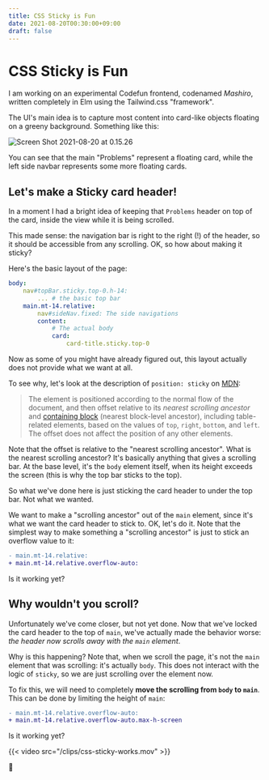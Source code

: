 ```yaml
---
title: CSS Sticky is Fun
date: 2021-08-20T00:30:00+09:00
draft: false
---
```


# CSS Sticky is Fun

I am working on an experimental Codefun frontend, codenamed *Mashiro*, written completely in Elm using the Tailwind.css "framework".

The UI's main idea is to capture most content into card-like objects floating on a greeny background. Something like this:

![Screen Shot 2021-08-20 at 0.15.26](/images/css-sticky-layout.png)

You can see that the main "Problems" represent a floating card, while the left side navbar represents some more floating cards.

## Let's make a Sticky card header!

In a moment I had a bright idea of keeping that `Problems` header on top of the card, inside the view while it is being scrolled. 

This made sense: the navigation bar is right to the right (!) of the header, so it should be accessible from any scrolling. OK, so how about making it sticky?

Here's the basic layout of the page:

```yaml
body:
	nav#topBar.sticky.top-0.h-14:
		... # the basic top bar
	main.mt-14.relative:
		nav#sideNav.fixed: The side navigations
		content:
			# The actual body
			card:
				card-title.sticky.top-0
```

Now as some of you might have already figured out, this layout actually does not provide what we want at all. 

To see why, let's look at the description of `position: sticky` on [MDN](https://developer.mozilla.org/en-US/docs/Web/CSS/position):

> The element is positioned according to the normal flow of the document, and then offset relative to its *nearest scrolling ancestor* and [containing block](https://developer.mozilla.org/en-US/docs/Web/CSS/Containing_block) (nearest block-level ancestor), including table-related elements, based on the values of `top`, `right`, `bottom`, and `left`. The offset does not affect the position of any other elements.

Note that the offset is relative to the "nearest scrolling ancestor". What is the nearest scrolling ancestor? It's basically anything that gives a scrolling bar. At the base level, it's the `body` element itself, when its height exceeds the screen (this is why the top bar sticks to the top).

So what we've done here is just sticking the card header to under the top bar. Not what we wanted.

We want to make a "scrolling ancestor" out of the `main` element, since it's what we want the card header to stick to. OK, let's do it.
Note that the simplest way to make something a "scrolling ancestor" is just to stick an overflow value to it:

```diff
- main.mt-14.relative:
+ main.mt-14.relative.overflow-auto:
```

Is it working yet? 

## Why wouldn't you scroll?

Unfortunately we've come closer, but not yet done. Now that we've locked the card header to the top of `main`, we've actually made the behavior worse: *the header now scrolls away with the `main` element*. 

Why is this happening? Note that, when we scroll the page, it's not the `main` element that was scrolling: it's actually `body`. This does not interact with the logic of `sticky`, so we are just scrolling over the element now.

To fix this, we will need to completely **move the scrolling from `body` to `main`**. This can be done by limiting the height of `main`:

```diff
- main.mt-14.relative.overflow-auto:
+ main.mt-14.relative.overflow-auto.max-h-screen
```

Is it working yet?

{{< video src="/clips/css-sticky-works.mov" >}}

:tada:
